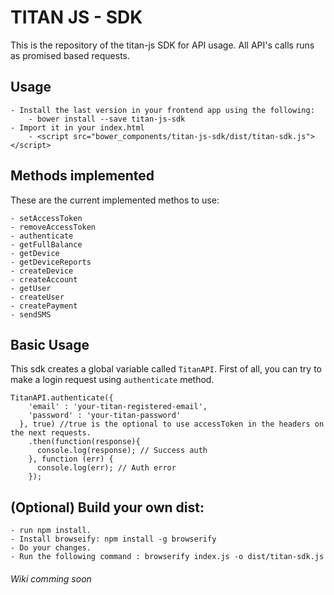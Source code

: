 # TITAN JS - SDK

This is the repository of the titan-js SDK for API usage. All API's calls runs as promised based requests.

## Usage
    - Install the last version in your frontend app using the following:
        - bower install --save titan-js-sdk
    - Import it in your index.html
        - <script src="bower_components/titan-js-sdk/dist/titan-sdk.js"></script>

## Methods implemented
These are the current implemented methos to use:

    - setAccessToken
    - removeAccessToken
    - authenticate
    - getFullBalance
    - getDevice
    - getDeviceReports
    - createDevice
    - createAccount
    - getUser
    - createUser
    - createPayment
    - sendSMS

## Basic Usage
This sdk creates a global variable called `TitanAPI`.
First of all, you can try to make a login request using `authenticate` method.

```
TitanAPI.authenticate({
    'email' : 'your-titan-registered-email',
    'password' : 'your-titan-password'
  }, true) //true is the optional to use accessToken in the headers on the next requests.
    .then(function(response){
      console.log(response); // Success auth
    }, function (err) {
      console.log(err); // Auth error
    });
```

## (Optional) Build your own dist:
    - run npm install.
    - Install browseify: npm install -g browserify
    - Do your changes.
    - Run the following command : browserify index.js -o dist/titan-sdk.js

###### Wiki comming soon